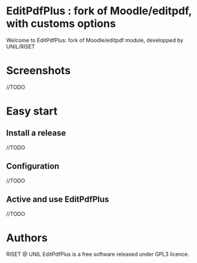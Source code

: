 # EditPdfPlus : fork of Moodle/editpdf, with customs options
Welcome to EditPdfPlus: fork of Moodle/editpdf module, developped by UNIL/RISET

# Screenshots
//TODO

# Easy start
## Install a release
//TODO

## Configuration
//TODO

## Active and use EditPdfPlus
//TODO

# Authors
RISET @ UNIL
EditPdfPlus is a free software released under GPL3 licence.